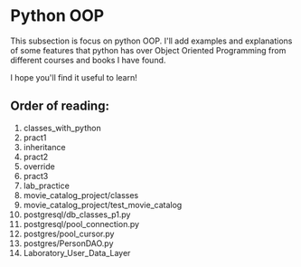 # Python OOP

This subsection is focus on python OOP. I'll add examples and explanations of some
features that python has over Object Oriented Programming from different courses and books
I have found. 

I hope you'll find it useful to learn!

## Order of reading:

1. classes_with_python
2. pract1
3. inheritance
4. pract2
5. override
6. pract3
7. lab_practice
8. movie_catalog_project/classes
9. movie_catalog_project/test_movie_catalog
10. postgresql/db_classes_p1.py
11. postgresql/pool_connection.py
12. postgres/pool_cursor.py
13. postgres/PersonDAO.py
14. Laboratory_User_Data_Layer
